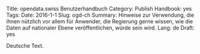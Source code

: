 Title: opendata.swiss Benutzerhandbuch
Category: Publish
Handbook: yes
Tags:
Date: 2016-1-1
Slug: ogd-ch
Summary: Hinweise zur Verwendung, die ihnen nützlich vor allem für Anwender, die Regierung gerne wissen, wie die Daten auf nationaler Ebene veröffentlichen, würde sein wird.
Lang: de
Draft: yes


Deutsche Text.
